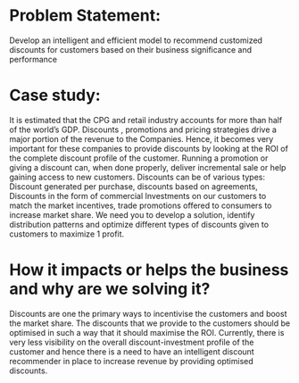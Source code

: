 # Problem Statement: 
Develop an intelligent and efficient model to
recommend customized discounts for customers based on their business
significance and performance

# Case study: 
It is estimated that the CPG and retail industry accounts for
more than half of the world’s GDP. Discounts , promotions and pricing
strategies drive a major portion of the revenue to the Companies.
Hence, it becomes very important for these companies to provide
discounts by looking at the ROI of the complete discount profile of the
customer. Running a promotion or giving a discount can, when done
properly, deliver incremental sale or help gaining access to new
customers. Discounts can be of various types: Discount generated per
purchase, discounts based on agreements,
Discounts in the form of commercial Investments on our customers to
match the market incentives, trade promotions offered to consumers to
increase market share.
We need you to develop a solution, identify distribution patterns and
optimize different types of discounts given to customers to maximize
1 profit.

# How it impacts or helps the business and why are we solving it?
Discounts are one the primary ways to incentivise the customers and boost the market share. The discounts that we provide to the customers should be optimised
in such a way that it should maximise the ROI.
Currently, there is very less visibility on the overall discount-investment profile of the customer and hence there is a need to have an intelligent discount
recommender in place to increase revenue by providing optimised discounts.
